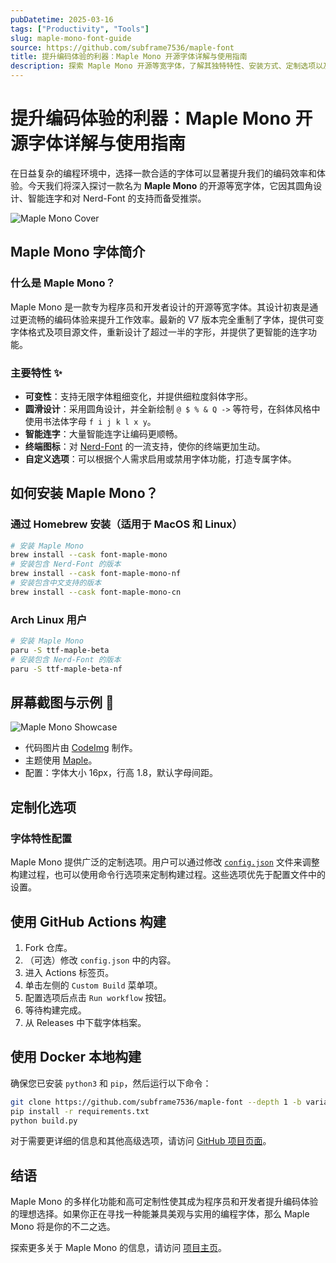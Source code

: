 ```yaml
---
pubDatetime: 2025-03-16
tags: ["Productivity", "Tools"]
slug: maple-mono-font-guide
source: https://github.com/subframe7536/maple-font
title: 提升编码体验的利器：Maple Mono 开源字体详解与使用指南
description: 探索 Maple Mono 开源等宽字体，了解其独特特性、安装方式、定制选项以及在编程中的应用，助力提升工作效率与代码美学。
---
```


# 提升编码体验的利器：Maple Mono 开源字体详解与使用指南

在日益复杂的编程环境中，选择一款合适的字体可以显著提升我们的编码效率和体验。今天我们将深入探讨一款名为 **Maple Mono** 的开源等宽字体，它因其圆角设计、智能连字和对 Nerd-Font 的支持而备受推崇。

![Maple Mono Cover](https://github.com/subframe7536/maple-font/raw/variable/resources/header.png)

## Maple Mono 字体简介

### 什么是 Maple Mono？

Maple Mono 是一款专为程序员和开发者设计的开源等宽字体。其设计初衷是通过更流畅的编码体验来提升工作效率。最新的 V7 版本完全重制了字体，提供可变字体格式及项目源文件，重新设计了超过一半的字形，并提供了更智能的连字功能。

### 主要特性 ✨

- **可变性**：支持无限字体粗细变化，并提供细粒度斜体字形。
- **圆滑设计**：采用圆角设计，并全新绘制 `@ $ % & Q ->` 等符号，在斜体风格中使用书法体字母 `f i j k l x y`。
- **智能连字**：大量智能连字让编码更顺畅。
- **终端图标**：对 [Nerd-Font](https://github.com/ryanoasis/nerd-fonts) 的一流支持，使你的终端更加生动。
- **自定义选项**：可以根据个人需求启用或禁用字体功能，打造专属字体。

## 如何安装 Maple Mono？

### 通过 Homebrew 安装（适用于 MacOS 和 Linux）

```bash
# 安装 Maple Mono
brew install --cask font-maple-mono
# 安装包含 Nerd-Font 的版本
brew install --cask font-maple-mono-nf
# 安装包含中文支持的版本
brew install --cask font-maple-mono-cn
```

### Arch Linux 用户

```bash
# 安装 Maple Mono
paru -S ttf-maple-beta
# 安装包含 Nerd-Font 的版本
paru -S ttf-maple-beta-nf
```

## 屏幕截图与示例 🌟

![Maple Mono Showcase](https://github.com/subframe7536/maple-font/raw/variable/resources/showcase.png)

- 代码图片由 [CodeImg](https://github.com/subframe7536/vscode-codeimg) 制作。
- 主题使用 [Maple](https://github.com/subframe7536/vscode-theme-maple)。
- 配置：字体大小 16px，行高 1.8，默认字母间距。

## 定制化选项

### 字体特性配置

Maple Mono 提供广泛的定制选项。用户可以通过修改 [`config.json`](https://github.com/subframe7536/maple-font/blob/variable/config.json) 文件来调整构建过程，也可以使用命令行选项来定制构建过程。这些选项优先于配置文件中的设置。

## 使用 GitHub Actions 构建

1. Fork 仓库。
2. （可选）修改 `config.json` 中的内容。
3. 进入 Actions 标签页。
4. 单击左侧的 `Custom Build` 菜单项。
5. 配置选项后点击 `Run workflow` 按钮。
6. 等待构建完成。
7. 从 Releases 中下载字体档案。

## 使用 Docker 本地构建

确保您已安装 `python3` 和 `pip`，然后运行以下命令：

```bash
git clone https://github.com/subframe7536/maple-font --depth 1 -b variable
pip install -r requirements.txt
python build.py
```

对于需要更详细的信息和其他高级选项，请访问 [GitHub 项目页面](https://github.com/subframe7536/maple-font)。

## 结语

Maple Mono 的多样化功能和高可定制性使其成为程序员和开发者提升编码体验的理想选择。如果你正在寻找一种能兼具美观与实用的编程字体，那么 Maple Mono 将是你的不二之选。

探索更多关于 Maple Mono 的信息，请访问 [项目主页](https://font.subf.dev/)。
